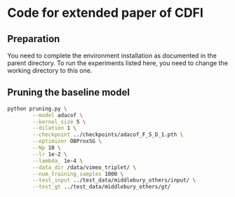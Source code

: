 # Code for extended paper of CDFI

## Preparation

You need to complete the environment installation as documented in the parent directory. To run the experiments listed here, you need to change the working directory to this one.

## Pruning the baseline model

~~~bash
python pruning.py \
        --model adacof \
        --kernel_size 5 \
        --dilation 1 \
        --checkpoint ../checkpoints/adacof_F_5_D_1.pth \
        --optimizer OBProxSG \
        --Np 10 \
        --lr 1e-2 \
        --lambda_ 1e-4 \
        --data_dir /data/vimeo_triplet/ \
        --num_training_samples 1000 \
        --test_input ../test_data/middlebury_others/input/ \
        --test_gt ../test_data/middlebury_others/gt/
~~~